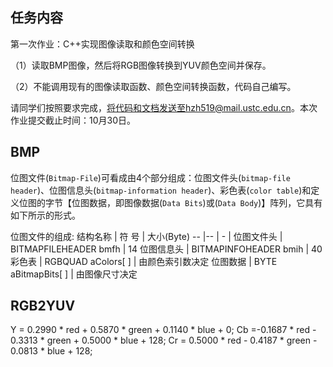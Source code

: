 ## 任务内容

第一次作业：C++实现图像读取和颜色空间转换 

（1）读取BMP图像，然后将RGB图像转换到YUV颜色空间并保存。

（2）不能调用现有的图像读取函数、颜色空间转换函数，代码自己编写。
 
请同学们按照要求完成，将代码和文档发送至hzh519@mail.ustc.edu.cn。本次作业提交截止时间：10月30日。

## BMP

位图文件(`Bitmap-File`)可看成由4个部分组成：位图文件头(`bitmap-file header`)、位图信息头(`bitmap-information header`)、彩色表(`color table`)和定义位图的字节【位图数据，即图像数据(`Data Bits`)或(`Data Body`)】阵列，它具有如下所示的形式。

位图文件的组成:
结构名称 | 符 号 | 大小(Byte)
-- |-- | - |
位图文件头 | BITMAPFILEHEADER bmfh | 14
位图信息头 | BITMAPINFOHEADER bmih | 40
彩色表 | RGBQUAD aColors[ ] | 由颜色索引数决定
位图数据 | BYTE aBitmapBits[ ] | 由图像尺寸决定

## RGB2YUV

Y = 0.2990 * red + 0.5870 * green + 0.1140 * blue + 0;
Cb =-0.1687 * red - 0.3313 * green + 0.5000 * blue + 128;
Cr = 0.5000 * red - 0.4187 * green - 0.0813 * blue + 128;

